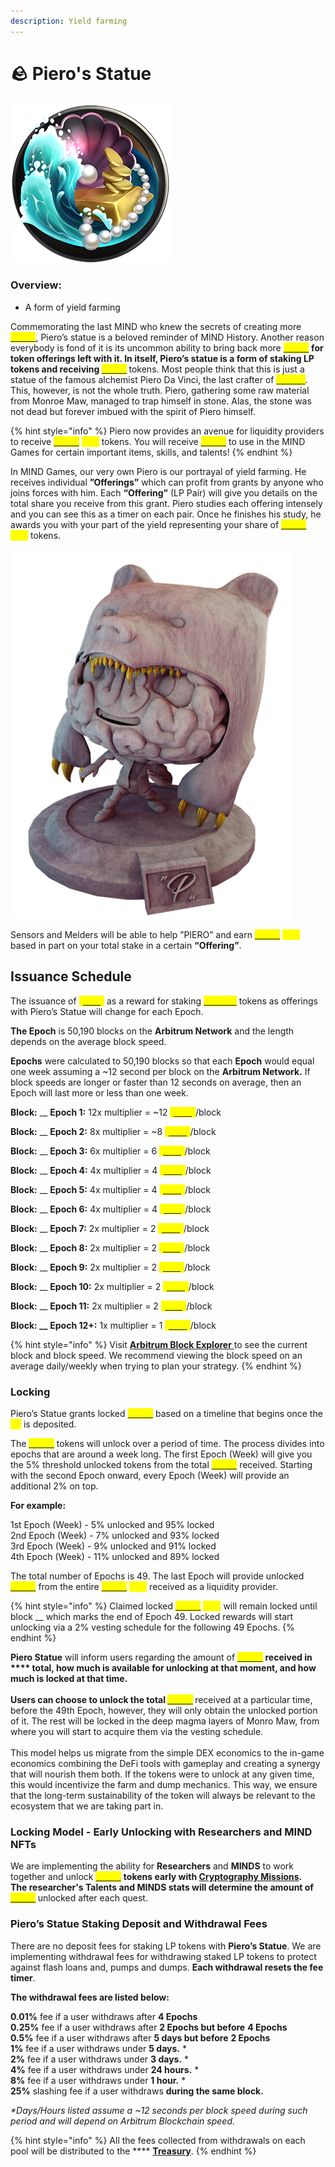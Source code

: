 ```yaml
---
description: Yield farming
---
```


# 🪨 Piero's Statue

![](../.gitbook/assets/Pool.png)

### Overview:&#x20;

* A form of yield farming

Commemorating the last MIND who knew the secrets of creating more [<mark style="color:yellow;">**\[CRX\]**</mark>](brain-cell-token.md), Piero’s statue is a beloved reminder of MIND History. Another reason everybody is fond of it is its uncommon ability to bring back more [<mark style="color:yellow;">**\[CRX\]**</mark>](brain-cell-token.md) <mark style="color:yellow;">****</mark> for token offerings left with it. In itself, Piero’s statue is a form of staking LP tokens and receiving [<mark style="color:yellow;">**\[CRX\]**</mark>](brain-cell-token.md) <mark style="color:yellow;">****</mark> tokens. Most people think that this is just a statue of the famous alchemist Piero Da Vinci, the last crafter of [<mark style="color:yellow;">**Cortex**</mark>](brain-cell-token.md). This, however, is not the whole truth. Piero, gathering some raw material from Monroe Maw, managed to trap himself in stone. Alas, the stone was not dead but forever imbued with the spirit of Piero himself. &#x20;

{% hint style="info" %}
Piero now provides an avenue for liquidity providers to receive [<mark style="color:yellow;">**\[CRX\]**</mark>](brain-cell-token.md) <mark style="color:yellow;">****</mark> tokens. You will receive [<mark style="color:yellow;">**\[CRX\]**</mark>](brain-cell-token.md) to use in the MIND Games for certain important items, skills, and talents!&#x20;
{% endhint %}

In MIND Games, our very own Piero is our portrayal of yield farming. He receives individual **”Offerings”** which can profit from grants by anyone who joins forces with him. Each **“Offering”** (LP Pair) will give you details on the total share you receive from this grant. Piero studies each offering intensely and you can see this as a timer on each pair. Once he finishes his study, he awards you with your part of the yield representing your share of [<mark style="color:yellow;">**\[CRX\]**</mark>](brain-cell-token.md) <mark style="color:yellow;">****</mark> tokens.&#x20;

![](../.gitbook/assets/FIN.png)

Sensors and Melders will be able to help ”PIERO” and earn [<mark style="color:yellow;">**\[CRX\]**</mark>](brain-cell-token.md) <mark style="color:yellow;">****</mark> based in part on your total stake in a certain **“Offering”**.

## **Issuance Schedule**&#x20;

The issuance of [<mark style="color:yellow;">**\[CRX\]**</mark>](brain-cell-token.md) as a reward for staking [<mark style="color:yellow;">**CRX-LP**</mark>](brain-cell-token.md) tokens as offerings with Piero’s Statue will change for each Epoch.

**The Epoch** is 50,190 blocks on the **Arbitrum Network** and the length depends on the average block speed.

**Epochs** were calculated to 50,190 blocks so that each **Epoch** would equal one week assuming a \~12 second per block on the **Arbitrum Network.** If block speeds are longer or faster than 12 seconds on average, then an Epoch will last more or less than one week.

**Block:** \_\_ **Epoch 1:** 12x multiplier = \~12 [<mark style="color:yellow;">**\[CRX\]**</mark>](brain-cell-token.md)/block

**Block:** \_\_ **Epoch 2:** 8x multiplier = \~8 [<mark style="color:yellow;">**\[CRX\]**</mark>](brain-cell-token.md)/block

**Block:** \_\_ **Epoch 3:** 6x multiplier = 6 [<mark style="color:yellow;">**\[CRX\]**</mark>](brain-cell-token.md)/block&#x20;

**Block:** \_\_ **Epoch 4:** 4x multiplier = 4 [<mark style="color:yellow;">**\[CRX\]**</mark>](brain-cell-token.md)/block

**Block:** \_\_ **Epoch 5:** 4x multiplier = 4 [<mark style="color:yellow;">**\[CRX\]**</mark>](brain-cell-token.md)/block&#x20;

**Block:** \_\_ **Epoch 6:** 4x multiplier = 4 [<mark style="color:yellow;">**\[CRX\]**</mark>](brain-cell-token.md)/block&#x20;

**Block:** \_\_ **Epoch 7:** 2x multiplier = 2 [<mark style="color:yellow;">**\[CRX\]**</mark>](brain-cell-token.md)/block&#x20;

**Block:** \_\_ **Epoch 8:** 2x multiplier = 2 [<mark style="color:yellow;">**\[CRX\]**</mark>](brain-cell-token.md)/block

**Block:** \_\_ **Epoch 9:** 2x multiplier = 2 [<mark style="color:yellow;">**\[CRX\]**</mark>](brain-cell-token.md)/block

**Block:** \_\_ **Epoch 10:** 2x multiplier = 2 [<mark style="color:yellow;">**\[CRX\]**</mark>](brain-cell-token.md)/block

**Block:** \_\_ **Epoch 11:** 2x multiplier = 2 [<mark style="color:yellow;">**\[CRX\]**</mark>](brain-cell-token.md)/block

**Block: \_\_** **Epoch 12+:** 1x multiplier = 1 [<mark style="color:yellow;">**\[CRX\]**</mark>](brain-cell-token.md)/block&#x20;

{% hint style="info" %}
Visit [**Arbitrum Block Explorer**](https://aurorascan.dev/)[ ](https://arbiscan.io/)to see the current block and block speed. We recommend viewing the block speed on an average daily/weekly when trying to plan your strategy.
{% endhint %}

### Locking

Piero’s Statue grants locked [<mark style="color:yellow;">**\[CRX\]**</mark>](brain-cell-token.md) based on a timeline that begins once the <mark style="color:yellow;">**LP**</mark> is deposited.

The [<mark style="color:yellow;">**\[CRX\]**</mark>](brain-cell-token.md) tokens will unlock over a period of time. The process divides into epochs that are around a week long. The first Epoch (Week) will give you the 5% threshold unlocked tokens from the total [<mark style="color:yellow;">**\[CRX\]**</mark>](brain-cell-token.md) received. Starting with the second Epoch onward, every Epoch (Week) will provide an additional 2% on top.

**For example:**&#x20;

1st Epoch (Week) - 5% unlocked and 95% locked \
2nd Epoch (Week) - 7% unlocked and 93% locked \
3rd Epoch (Week) - 9% unlocked and 91% locked \
4th Epoch (Week) - 11% unlocked and 89% locked

The total number of Epochs is 49. The last Epoch will provide unlocked [<mark style="color:yellow;">**\[CRX\]**</mark>](brain-cell-token.md) from the entire [<mark style="color:yellow;">**\[CRX\]**</mark>](brain-cell-token.md) <mark style="color:yellow;">****</mark> received as a liquidity provider.

{% hint style="info" %}
Claimed locked [<mark style="color:yellow;">**\[CRX\]**</mark>](brain-cell-token.md) <mark style="color:yellow;">****</mark> will remain locked until block \_\_ which marks the end of Epoch 49. Locked rewards will start unlocking via a 2% vesting schedule for the following 49 Epochs.
{% endhint %}

**Piero Statue** will inform users regarding the amount of [<mark style="color:yellow;">**\[CRX\]**</mark>](brain-cell-token.md) <mark style="color:yellow;">****</mark> received in **** total, how much is available for unlocking at that moment, and how much is locked at that time. \
\
Users can choose to unlock the total [<mark style="color:yellow;">**\[CRX\]**</mark>](brain-cell-token.md) <mark style="color:yellow;">****</mark> received at a particular time, before the 49th Epoch, however, they will only obtain the unlocked portion of it. The rest will be locked in the deep magma layers of Monro Maw, from where you will start to acquire them via the vesting schedule. \
\
This model helps us migrate from the simple DEX economics to the in-game economics combining the DeFi tools with gameplay and creating a synergy that will nourish them both. If the tokens were to unlock at any given time, this would incentivize the farm and dump mechanics. This way, we ensure that the long-term sustainability of the token will always be relevant to the ecosystem that we are taking part in.

### Locking Model - Early Unlocking with Researchers and MIND NFTs

We are implementing the ability for **Researchers** and **MINDS** to work together and unlock [<mark style="color:yellow;">**\[CRX\]**</mark>](brain-cell-token.md) <mark style="color:yellow;">****</mark> tokens early with [**Cryptography Missions**](../learn/game-basics/neuropia/missions.md#cryptography)**.** \
The researcher's Talents and MINDS stats will determine the amount of [<mark style="color:yellow;">**\[CRX\]**</mark>](brain-cell-token.md) <mark style="color:yellow;">****</mark> unlocked after each quest.

### **Piero’s Statue Staking Deposit and Withdrawal Fees**

There are no deposit fees for staking LP tokens with **Piero’s Statue**. We are implementing withdrawal fees for withdrawing staked LP tokens to protect against flash loans and, pumps and dumps. **Each withdrawal resets the fee timer**.

**The withdrawal fees are listed below:**

**0.01%** fee if a user withdraws after **4 Epochs** \
**0.25%** fee if a user withdraws after **2 Epochs but before** **4 Epochs** \
**0.5%** fee if a user withdraws after **5 days but before** **2 Epochs** \
**1%** fee if a user withdraws under **5 days.** \* \
**2%** fee if a user withdraws under **3 days.** \* \
**4%** fee if a user withdraws under **24 hours.** \* \
**8%** fee if a user withdraws under **1 hour.** \* \
**25%** slashing fee if a user withdraws **during the same block.**

_\*Days/Hours listed assume a \~12 seconds per block speed during such period and will depend on Arbitrum Blockchain speed._

{% hint style="info" %}
All the fees collected from withdrawals on each pool will be distributed to the **** [**Treasury**](brain-cell-token.md).
{% endhint %}
